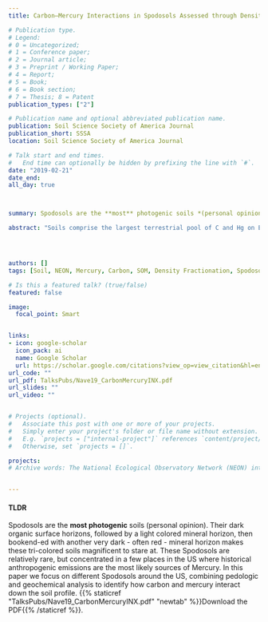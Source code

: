 ```yaml
---
title: Carbon–Mercury Interactions in Spodosols Assessed through Density Fractionation, Radiocarbon Analysis, and Soil Survey Information

# Publication type.
# Legend: 
# 0 = Uncategorized; 
# 1 = Conference paper; 
# 2 = Journal article;
# 3 = Preprint / Working Paper; 
# 4 = Report; 
# 5 = Book; 
# 6 = Book section;
# 7 = Thesis; 8 = Patent
publication_types: ["2"]

# Publication name and optional abbreviated publication name.
publication: Soil Science Society of America Journal
publication_short: SSSA
location: Soil Science Society of America Journal

# Talk start and end times.
#   End time can optionally be hidden by prefixing the line with `#`.
date: "2019-02-21"
date_end: 
all_day: true



summary: Spodosols are the **most** photogenic soils *(personal opinion)*. Their dark organic surface horizons, followed by a light colored mineral horizon, then bookend-ed with another very dark - often red - mineral horizon makes these tri-colored soils magnificent to stare at. These Spodosols are relatively rare, but concentrated in a few places in the US where historical anthropogenic emissions are the most likely sources of Mercury. In this paper we focus on different Spodosols around the US, combining pedologic and geochemical analysis to identify how carbon and mercury interact down the soil profile. 

abstract: "Soils comprise the largest terrestrial pool of C and Hg on Earth, and these elements have critical feedbacks to problems ranging from atmospheric pollution and climate change to public health. Empirical evidence suggests these elements cycle closely in a wide range of soils, but mechanistic studies of their interactions within distinct soil organic matter (SOM) pools and between different soil types are needed. Here, we report findings of a novel approach to investigate C–Hg interactions, primarily in Spodosols, in which we: (i) examined density separated topsoil and illuvial horizons of four contrasting Spodosols, and used radiocarbon to investigate interactions between Hg and C cycling in distinct SOM pools; (ii) assessed broader patterns across Spodosols and other soil orders using USDA soil survey laboratory data. Consistent with other studies, C and Hg concentrations of individual soil horizons were positively related across the four contrasting Spodosols. Carbon and Hg were also positively related in the density fractions comprising individual soil horizons, but radiocarbon analysis revealed fundamental differences in Hg retention in modern, C-rich fractions vs. low-C fractions containing less modern radiocarbon. The lack of significant site-to-site variation in C and Hg across these sites (and Spodosols more broadly), contrasted against significant differences between horizons and fractions, suggests processes controlling C–Hg interactions are consistent across the taxonomic order. Furthermore, significant differences between other soil orders indicate that processes controlling soil formation — as represented by soil taxonomy — can explain differences in C–Hg interactions and their distribution across soils."




authors: []
tags: [Soil, NEON, Mercury, Carbon, SOM, Density Fractionation, Spodosol, Radiocarbon]

# Is this a featured talk? (true/false)
featured: false

image: 
  focal_point: Smart


links:
- icon: google-scholar 
  icon_pack: ai
  name: Google Scholar
  url: https://scholar.google.com/citations?view_op=view_citation&hl=en&user=miYEsFoAAAAJ&citation_for_view=miYEsFoAAAAJ:zYLM7Y9cAGgC
url_code: ""
url_pdf: TalksPubs/Nave19_CarbonMercuryINX.pdf
url_slides: ""
url_video: ""


# Projects (optional).
#   Associate this post with one or more of your projects.
#   Simply enter your project's folder or file name without extension.
#   E.g. `projects = ["internal-project"]` references `content/project/deep-learning/index.md`.
#   Otherwise, set `projects = []`.

projects:
# Archive words: The National Ecological Observatory Network (NEON) integrates hard infrastructure along with cloud-based data products that are publicly available. In this paper we advertised just *some* of the capabilities that NEON currently has, and describe how other site-specific instruments/observations may be incorporated. 


---
```


#### TLDR
Spodosols are the **most photogenic** soils (personal opinion). Their dark organic surface horizons, followed by a light colored mineral horizon, then bookend-ed with another very dark - often red - mineral horizon makes these tri-colored soils magnificent to stare at. These Spodosols are relatively rare, but concentrated in a few places in the US where historical anthropogenic emissions are the most likely sources of Mercury. In this paper we focus on different Spodosols around the US, combining pedologic and geochemical analysis to identify how carbon and mercury interact down the soil profile. {{% staticref "TalksPubs/Nave19_CarbonMercuryINX.pdf" "newtab" %}}Download the PDF{{% /staticref %}}. 

